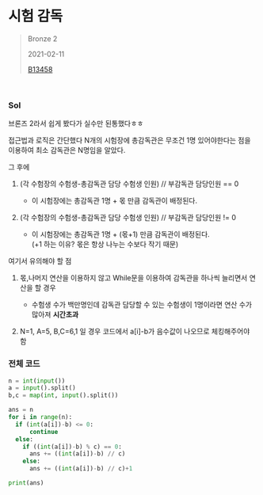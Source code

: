 # 시험 감독
> Bronze 2
>
> 2021-02-11
>
> [B13458](https://www.acmicpc.net/problem/13458)


<br>

### Sol

브론즈 2라서 쉽게 봤다가 실수만 된통했다ㅎㅎ  

접근법과 로직은 간단했다 N개의 시험장에 총감독관은 무조건 1명 있어야한다는 점을 이용하여 최소 감독관은 N명임을 알았다.  


그 후에

1. (각 수험장의 수험생-총감독관 담당 수험생 인원) // 부감독관 담당인원 == 0 
    * 이 시험장에는 총감독관 1명 + 몫 만큼 감독관이 배정된다.

2. (각 수험장의 수험생-총감독관 담당 수험생 인원) // 부감독관 담당인원 != 0
    * 이 시험장에는 총감독관 1명 + (몫+1) 만큼 감독관이 배정된다.  
    (+1 하는 이유? 몫은 항상 나누는 수보다 작기 때문)
    

여기서 유의해야 할 점

1. 몫,나머지 연산을 이용하지 않고 While문을 이용하여 감독관을 하나씩 늘리면서 연산을 할 경우
    * 수험생 수가 백만명인데 감독관 담당할 수 있는 수험생이 1명이라면 연산 수가 많아져 **시간초과**

2. N=1, A=5, B,C=6,1 일 경우 코드에서 a[i]-b가 음수값이 나오므로 체킹해주어야 함



### 전체 코드  
```python
n = int(input())
a = input().split()
b,c = map(int, input().split())

ans = n
for i in range(n):
  if (int(a[i])-b) <= 0:
      continue
  else:
    if ((int(a[i])-b) % c) == 0:
      ans += ((int(a[i])-b) // c)
    else:
      ans += ((int(a[i])-b) // c)+1

print(ans)
```